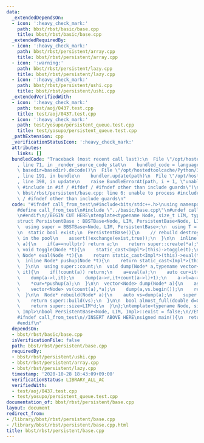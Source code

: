 ```yaml
---
data:
  _extendedDependsOn:
  - icon: ':heavy_check_mark:'
    path: bbst/rbst/basic/base.cpp
    title: bbst/rbst/basic/base.cpp
  _extendedRequiredBy:
  - icon: ':heavy_check_mark:'
    path: bbst/rbst/persistent/array.cpp
    title: bbst/rbst/persistent/array.cpp
  - icon: ':warning:'
    path: bbst/rbst/persistent/lazy.cpp
    title: bbst/rbst/persistent/lazy.cpp
  - icon: ':heavy_check_mark:'
    path: bbst/rbst/persistent/ushi.cpp
    title: bbst/rbst/persistent/ushi.cpp
  _extendedVerifiedWith:
  - icon: ':heavy_check_mark:'
    path: test/aoj/0437.test.cpp
    title: test/aoj/0437.test.cpp
  - icon: ':heavy_check_mark:'
    path: test/yosupo/persistent_queue.test.cpp
    title: test/yosupo/persistent_queue.test.cpp
  _pathExtension: cpp
  _verificationStatusIcon: ':heavy_check_mark:'
  attributes:
    links: []
  bundledCode: "Traceback (most recent call last):\n  File \"/opt/hostedtoolcache/Python/3.9.0/x64/lib/python3.9/site-packages/onlinejudge_verify/documentation/build.py\"\
    , line 71, in _render_source_code_stat\n    bundled_code = language.bundle(stat.path,\
    \ basedir=basedir).decode()\n  File \"/opt/hostedtoolcache/Python/3.9.0/x64/lib/python3.9/site-packages/onlinejudge_verify/languages/cplusplus.py\"\
    , line 191, in bundle\n    bundler.update(path)\n  File \"/opt/hostedtoolcache/Python/3.9.0/x64/lib/python3.9/site-packages/onlinejudge_verify/languages/cplusplus_bundle.py\"\
    , line 398, in update\n    raise BundleErrorAt(path, i + 1, \"unable to process\
    \ #include in #if / #ifdef / #ifndef other than include guards\")\nonlinejudge_verify.languages.cplusplus_bundle.BundleErrorAt:\
    \ bbst/rbst/persistent/base.cpp: line 6: unable to process #include in #if / #ifdef\
    \ / #ifndef other than include guards\n"
  code: "#ifndef call_from_test\n#include<bits/stdc++.h>\nusing namespace std;\n\n\
    #define call_from_test\n#include \"../basic/base.cpp\"\n#undef call_from_test\n\
    \n#endif\n//BEGIN CUT HERE\ntemplate<typename Node, size_t LIM, typename Impl>\n\
    struct PersistentBase : BBSTBase<Node, LIM, PersistentBase<Node, LIM, Impl>>{\n\
    \  using super = BBSTBase<Node, LIM, PersistentBase>;\n  using T = typename Node::T;\n\
    \n  static bool exist;\n  PersistentBase(){\n    // rebuild destroys all elements\
    \ in the pool\n    assert(!exchange(exist,true));\n  }\n\n  inline Node* clone(Node*\
    \ a){\n    if(a==nullptr) return a;\n    return super::create(*a);\n  }\n\n  inline\
    \ void toggle(Node *t){\n    static_cast<Impl*>(this)->toggle(t);\n  }\n\n  inline\
    \ Node* eval(Node *t){\n    return static_cast<Impl*>(this)->eval(t);\n  }\n\n\
    \  inline Node* pushup(Node *t){\n    return static_cast<Impl*>(this)->pushup(t);\n\
    \  }\n\n  using super::count;\n  void dump(Node* a,typename vector<Node>::iterator\
    \ it){\n    if(!count(a)) return;\n    a=eval(a);\n    auto cur=it+count(a->l);\n\
    \    dump(a->l,it);\n    dump(a->r,it+count(a->l)+1);\n    a->l=a->r=nullptr;\n\
    \    *cur=*pushup(a);\n  }\n\n  vector<Node> dump(Node* a){\n    assert(a!=nullptr);\n\
    \    vector<Node> vs(count(a),*a);\n    dump(a,vs.begin());\n    return vs;\n\
    \  }\n\n  Node* rebuild(Node* a){\n    auto vs=dump(a);\n    super::size=0;\n\
    \    return super::build(vs);\n  }\n\n  bool almost_full(double d=0.8) const{\n\
    \    return super::size>LIM*d;\n  }\n};\ntemplate<typename Node, size_t LIM, typename\
    \ Impl>\nbool PersistentBase<Node, LIM, Impl>::exist = false;\n//END CUT HERE\n\
    #ifndef call_from_test\n//INSERT ABOVE HERE\nsigned main(){\n  return 0;\n}\n\
    #endif\n"
  dependsOn:
  - bbst/rbst/basic/base.cpp
  isVerificationFile: false
  path: bbst/rbst/persistent/base.cpp
  requiredBy:
  - bbst/rbst/persistent/ushi.cpp
  - bbst/rbst/persistent/array.cpp
  - bbst/rbst/persistent/lazy.cpp
  timestamp: '2020-10-28 18:43:09+09:00'
  verificationStatus: LIBRARY_ALL_AC
  verifiedWith:
  - test/aoj/0437.test.cpp
  - test/yosupo/persistent_queue.test.cpp
documentation_of: bbst/rbst/persistent/base.cpp
layout: document
redirect_from:
- /library/bbst/rbst/persistent/base.cpp
- /library/bbst/rbst/persistent/base.cpp.html
title: bbst/rbst/persistent/base.cpp
---
```

